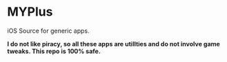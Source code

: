 # MYPlus
iOS Source for generic apps.


**I do not like piracy, so all these apps are utillties and do not involve game tweaks. This repo is 100% safe.**
